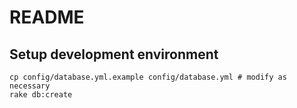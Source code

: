 # README

## Setup development environment

    cp config/database.yml.example config/database.yml # modify as necessary
    rake db:create
